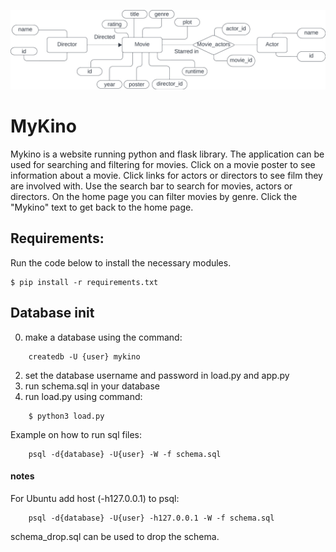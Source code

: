 ![](MyKino_ER_model.jpeg)

# MyKino
Mykino is a website running python and flask library. The application can be used for searching and filtering for movies.
Click on a movie poster to see information about a movie. Click links for actors or directors to see film they are involved with.
Use the search bar to search for movies, actors or directors.
On the home page you can filter movies by genre. Click the "Mykino" text to get back to the home page.
## Requirements:
Run the code below to install the necessary modules.
    
    $ pip install -r requirements.txt


## Database init
0. make a database using the command:
```
    createdb -U {user} mykino
```
2. set the database username and password in load.py and app.py
3. run schema.sql in your database
4. run load.py using command:
```
    $ python3 load.py
```
Example on how to run sql files: 
```
    psql -d{database} -U{user} -W -f schema.sql
```
#### notes
For Ubuntu add host (-h127.0.0.1) to psql: 
```
    psql -d{database} -U{user} -h127.0.0.1 -W -f schema.sql
```
schema_drop.sql can be used to drop the schema.
